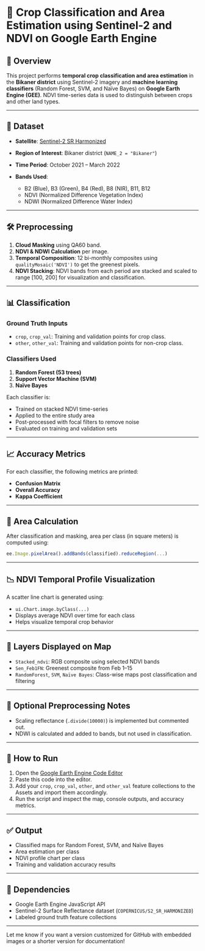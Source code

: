 
# 🌾 Crop Classification and Area Estimation using Sentinel-2 and NDVI on Google Earth Engine

## 📝 Overview

This project performs **temporal crop classification and area estimation** in the **Bikaner district** using Sentinel-2 imagery and **machine learning classifiers** (Random Forest, SVM, and Naïve Bayes) on **Google Earth Engine (GEE)**. NDVI time-series data is used to distinguish between crops and other land types.

---

## 📂 Dataset

* **Satellite**: [Sentinel-2 SR Harmonized](https://developers.google.com/earth-engine/datasets/catalog/COPERNICUS_S2_SR_HARMONIZED)
* **Region of Interest**: Bikaner district (`NAME_2 = "Bikaner"`)
* **Time Period**: October 2021 – March 2022
* **Bands Used**:

  * B2 (Blue), B3 (Green), B4 (Red), B8 (NIR), B11, B12
  * NDVI (Normalized Difference Vegetation Index)
  * NDWI (Normalized Difference Water Index)

---

## 🛠️ Preprocessing

1. **Cloud Masking** using QA60 band.
2. **NDVI & NDWI Calculation** per image.
3. **Temporal Composition**: 12 bi-monthly composites using `qualityMosaic('NDVI')` to get the greenest pixels.
4. **NDVI Stacking**: NDVI bands from each period are stacked and scaled to range \[100, 200] for visualization and classification.

---

## 📊 Classification

### Ground Truth Inputs

* `crop`, `crop_val`: Training and validation points for crop class.
* `other`, `other_val`: Training and validation points for non-crop class.

### Classifiers Used

1. **Random Forest (53 trees)**
2. **Support Vector Machine (SVM)**
3. **Naïve Bayes**

Each classifier is:

* Trained on stacked NDVI time-series
* Applied to the entire study area
* Post-processed with focal filters to remove noise
* Evaluated on training and validation sets

---

## 📈 Accuracy Metrics

For each classifier, the following metrics are printed:

* **Confusion Matrix**
* **Overall Accuracy**
* **Kappa Coefficient**

---

## 📐 Area Calculation

After classification and masking, area per class (in square meters) is computed using:

```js
ee.Image.pixelArea().addBands(classified).reduceRegion(...)
```

---

## 📉 NDVI Temporal Profile Visualization

A scatter line chart is generated using:

* `ui.Chart.image.byClass(...)`
* Displays average NDVI over time for each class
* Helps visualize temporal crop behavior

---

## 📌 Layers Displayed on Map

* `Stacked_ndvi`: RGB composite using selected NDVI bands
* `Sen_Feb1FN`: Greenest composite from Feb 1–15
* `RandomForest`, `SVM`, `Naïve Bayes`: Class-wise maps post classification and filtering

---

## 🧪 Optional Preprocessing Notes

* Scaling reflectance (`.divide(10000)`) is implemented but commented out.
* NDWI is calculated and added to bands, but not used in classification.

---

## 📎 How to Run

1. Open the [Google Earth Engine Code Editor](https://code.earthengine.google.com/)
2. Paste this code into the editor.
3. Add your `crop`, `crop_val`, `other`, and `other_val` feature collections to the Assets and import them accordingly.
4. Run the script and inspect the map, console outputs, and accuracy metrics.

---

## ✅ Output

* Classified maps for Random Forest, SVM, and Naïve Bayes
* Area estimation per class
* NDVI profile chart per class
* Training and validation accuracy results

---

## 📘 Dependencies

* Google Earth Engine JavaScript API
* Sentinel-2 Surface Reflectance dataset (`COPERNICUS/S2_SR_HARMONIZED`)
* Labeled ground truth feature collections

---

Let me know if you want a version customized for GitHub with embedded images or a shorter version for documentation!
